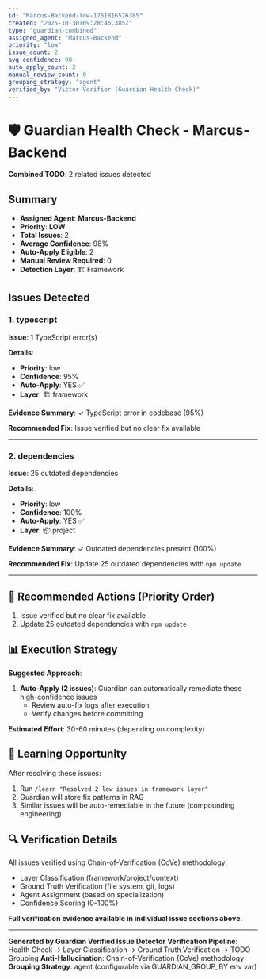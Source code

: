 ```yaml
---
id: "Marcus-Backend-low-1761816526385"
created: "2025-10-30T09:28:46.385Z"
type: "guardian-combined"
assigned_agent: "Marcus-Backend"
priority: "low"
issue_count: 2
avg_confidence: 98
auto_apply_count: 2
manual_review_count: 0
grouping_strategy: "agent"
verified_by: "Victor-Verifier (Guardian Health Check)"
---
```


# 🛡️ Guardian Health Check - Marcus-Backend

**Combined TODO**: 2 related issues detected

## Summary

- **Assigned Agent**: **Marcus-Backend**
- **Priority**: **LOW**
- **Total Issues**: 2
- **Average Confidence**: 98%
- **Auto-Apply Eligible**: 2
- **Manual Review Required**: 0
- **Detection Layer**: 🏗️ Framework

## Issues Detected

### 1. typescript

**Issue**: 1 TypeScript error(s)

**Details**:
- **Priority**: low
- **Confidence**: 95%
- **Auto-Apply**: YES ✅
- **Layer**: 🏗️ framework

**Evidence Summary**: ✓ TypeScript error in codebase (95%)

**Recommended Fix**: Issue verified but no clear fix available

---

### 2. dependencies

**Issue**: 25 outdated dependencies

**Details**:
- **Priority**: low
- **Confidence**: 100%
- **Auto-Apply**: YES ✅
- **Layer**: 📦 project

**Evidence Summary**: ✓ Outdated dependencies present (100%)

**Recommended Fix**: Update 25 outdated dependencies with `npm update`

---

## 🎯 Recommended Actions (Priority Order)

1. Issue verified but no clear fix available
2. Update 25 outdated dependencies with `npm update`

## 📊 Execution Strategy

**Suggested Approach**:

1. **Auto-Apply (2 issues)**: Guardian can automatically remediate these high-confidence issues
   - Review auto-fix logs after execution
   - Verify changes before committing


**Estimated Effort**: 30-60 minutes (depending on complexity)

## 🧠 Learning Opportunity

After resolving these issues:
1. Run `/learn "Resolved 2 low issues in framework layer"`
2. Guardian will store fix patterns in RAG
3. Similar issues will be auto-remediable in the future (compounding engineering)

## 🔍 Verification Details

All issues verified using Chain-of-Verification (CoVe) methodology:
- Layer Classification (framework/project/context)
- Ground Truth Verification (file system, git, logs)
- Agent Assignment (based on specialization)
- Confidence Scoring (0-100%)

**Full verification evidence available in individual issue sections above.**

---

**Generated by Guardian Verified Issue Detector**
**Verification Pipeline**: Health Check → Layer Classification → Ground Truth Verification → TODO Grouping
**Anti-Hallucination**: Chain-of-Verification (CoVe) methodology
**Grouping Strategy**: agent (configurable via GUARDIAN_GROUP_BY env var)
